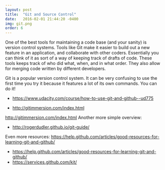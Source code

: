 ```yaml
---
layout: post
title:  "Git and Source Control"
date:   2016-02-01 21:44:20 -0400
img: git.png
order: 6
---
```

One of the best tools for maintaining a code base (and your sanity) is version control systems. Tools like Git make it easier to build out a new feature in an application, and collaborate with other coders. Essentially you can think of it as sort of a way of keeping track of drafts of code. These tools keeps track of who did what, when, and in what order. They also allow for merging code written by different developers.

Git is a popular version control system. It can be very confusing to use the first time you try it because it features a lot of its own commands. You can do it!

<ul>
	<li><a href="https://www.udacity.com/course/how-to-use-git-and-github--ud775">https://www.udacity.com/course/how-to-use-git-and-github--ud775</a></li>
</ul>
<ul>
	<li><a href="http://gitimmersion.com/index.html">http://gitimmersion.com/index.html</a></li>
</ul>

http://gitimmersion.com/index.html
Another more simple overview:
<ul>
	<li><a href="http://rogerdudler.github.io/git-guide/">http://rogerdudler.github.io/git-guide/</a></li>
</ul>

Even more resources:
https://help.github.com/articles/good-resources-for-learning-git-and-github/
<ul>
	<li><a href="https://help.github.com/articles/good-resources-for-learning-git-and-github/">https://help.github.com/articles/good-resources-for-learning-git-and-github/</a></li>
	<li><a href="https://services.github.com/kit/">https://services.github.com/kit/</a></li>
</ul>
